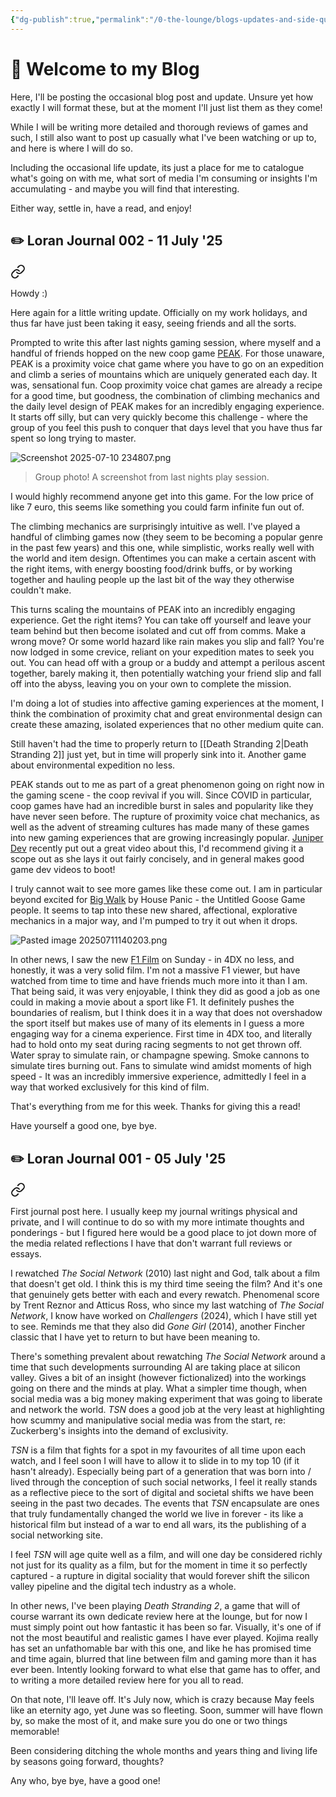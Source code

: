 ```yaml
---
{"dg-publish":true,"permalink":"/0-the-lounge/blogs-updates-and-side-quests/","created":"2025-07-05T08:08:22.877+02:00","updated":"2025-07-11T14:08:33.293+02:00"}
---
```


# 👋 Welcome to my Blog

Here, I'll be posting the occasional blog post and update. Unsure yet how exactly I will format these, but at the moment I'll just list them as they come! 

While I will be writing more detailed and thorough reviews of games and such, I still also want to post up casually what I've been watching or up to, and here is where I will do so.

Including the occasional life update, its just a place for me to catalogue what's going on with me, what sort of media I'm consuming or insights I'm accumulating - and maybe you will find that interesting.

Either way, settle in, have a read, and enjoy!
## ✏️ Loran Journal 002 - 11 July '25


<div class="transclusion internal-embed is-loaded"><a class="markdown-embed-link" href="/4-blog-and-updates/loran-journal-002-11-july-25/" aria-label="Open link"><svg xmlns="http://www.w3.org/2000/svg" width="24" height="24" viewBox="0 0 24 24" fill="none" stroke="currentColor" stroke-width="2" stroke-linecap="round" stroke-linejoin="round" class="svg-icon lucide-link"><path d="M10 13a5 5 0 0 0 7.54.54l3-3a5 5 0 0 0-7.07-7.07l-1.72 1.71"></path><path d="M14 11a5 5 0 0 0-7.54-.54l-3 3a5 5 0 0 0 7.07 7.07l1.71-1.71"></path></svg></a><div class="markdown-embed">




Howdy :)

Here again for a little writing update. Officially on my work holidays, and thus far have just been taking it easy, seeing friends and all the sorts.

Prompted to write this after last nights gaming session, where myself and a handful of friends hopped on the new coop game [PEAK](https://store.steampowered.com/app/3527290/PEAK/). For those unaware, PEAK is a proximity voice chat game where you have to go on an expedition and climb a series of mountains which are uniquely generated each day. It was, sensational fun. Coop proximity voice chat games are already a recipe for a good time, but goodness, the combination of climbing mechanics and the daily level design of PEAK makes for an incredibly engaging experience. It starts off silly, but can very quickly become this challenge - where the group of you feel this push to conquer that days level that you have thus far spent so long trying to master. 

![Screenshot 2025-07-10 234807.png](/img/user/99%20%F0%9F%93%A6%20The%20Back%20Store/Images/Screenshot%202025-07-10%20234807.png)

> Group photo! A screenshot from last nights play session.

I would highly recommend anyone get into this game. For the low price of like 7 euro, this seems like something you could farm infinite fun out of.

The climbing mechanics are surprisingly intuitive as well. I've played a handful of climbing games now (they seem to be becoming a popular genre in the past few years) and this one, while simplistic, works really well with the world and item design. Oftentimes you can make a certain ascent with the right items, with energy boosting food/drink buffs, or by working together and hauling people up the last bit of the way they otherwise couldn't make.

This turns scaling the mountains of PEAK into an incredibly engaging experience. Get the right items? You can take off yourself and leave your team behind but then become isolated and cut off from comms. Make a wrong move? Or some world hazard like rain makes you slip and fall? You're now lodged in some crevice, reliant on your expedition mates to seek you out. You can head off with a group or a buddy and attempt a perilous ascent together, barely making it, then potentially watching your friend slip and fall off into the abyss, leaving you on your own to complete the mission.

I'm doing a lot of studies into affective gaming experiences at the moment, I think the combination of proximity chat and great environmental design can create these amazing, isolated experiences that no other medium quite can. 

Still haven't had the time to properly return to [[Death Stranding 2\|Death Stranding 2]] just yet, but in time will properly sink into it. Another game about environmental expedition no less.

PEAK stands out to me as part of a great phenomenon going on right now in the gaming scene - the coop revival if you will. Since COVID in particular, coop games have had an incredible burst in sales and popularity like they have never seen before. The rupture of proximity voice chat mechanics, as well as the advent of streaming cultures has made many of these games into new gaming experiences that are growing increasingly popular. [Juniper Dev](https://www.youtube.com/watch?v=p57zXfKXJJs) recently put out a great video about this, I'd recommend giving it a scope out as she lays it out fairly concisely, and in general makes good game dev videos to boot!

I truly cannot wait to see more games like these come out. I am in particular beyond excited for [Big Walk](https://store.steampowered.com/app/1478500/Big_Walk/) by House Panic - the Untitled Goose Game people. It seems to tap into these new shared, affectional, explorative mechanics in a major way, and I'm pumped to try it out when it drops.

![Pasted image 20250711140203.png](/img/user/99%20%F0%9F%93%A6%20The%20Back%20Store/Images/Pasted%20image%2020250711140203.png)

In other news, I saw the new [F1 Film](https://www.imdb.com/title/tt16311594/) on Sunday - in 4DX no less, and honestly, it was a very solid film. I'm not a massive F1 viewer, but have watched from time to time and have friends much more into it than I am. That being said, it was very enjoyable, I think they did as good a job as one could in making a movie about a sport like F1. It definitely pushes the boundaries of realism, but I think does it in a way that does not overshadow the sport itself but makes use of many of its elements in I guess a more engaging way for a cinema experience. First time in 4DX too, and literally had to hold onto my seat during racing segments to not get thrown off. Water spray to simulate rain, or champagne spewing. Smoke cannons to simulate tires burning out. Fans to simulate wind amidst moments of high speed - It was an incredibly immersive experience, admittedly I feel in a way that worked exclusively for this kind of film. 

That's everything from me for this week. Thanks for giving this a read!

Have yourself a good one, bye bye.

</div></div>

## ✏️ Loran Journal 001 - 05 July '25
 
<div class="transclusion internal-embed is-loaded"><a class="markdown-embed-link" href="/4-blog-and-updates/loran-journal-001-05-july-25/" aria-label="Open link"><svg xmlns="http://www.w3.org/2000/svg" width="24" height="24" viewBox="0 0 24 24" fill="none" stroke="currentColor" stroke-width="2" stroke-linecap="round" stroke-linejoin="round" class="svg-icon lucide-link"><path d="M10 13a5 5 0 0 0 7.54.54l3-3a5 5 0 0 0-7.07-7.07l-1.72 1.71"></path><path d="M14 11a5 5 0 0 0-7.54-.54l-3 3a5 5 0 0 0 7.07 7.07l1.71-1.71"></path></svg></a><div class="markdown-embed">





First journal post here. I usually keep my journal writings physical and private, and I will continue to do so with my more intimate thoughts and ponderings - but I figured here would be a good place to jot down more of the media related reflections I have that don't warrant full reviews or essays.

I rewatched *The Social Network* (2010) last night and God, talk about a film that doesn't get old. I think this is my third time seeing the film? And it's one that genuinely gets better with each and every rewatch. Phenomenal score by Trent Reznor and Atticus Ross, who since my last watching of *The Social Network*, I know have worked on *Challengers* (2024), which I have still yet to see. Reminds me that they also did *Gone Girl* (2014), another Fincher classic that I have yet to return to but have been meaning to. 

There's something prevalent about rewatching *The Social Network* around a time that such developments surrounding AI are taking place at silicon valley. Gives a bit of an insight (however fictionalized) into the workings going on there and the minds at play. What a simpler time though, when social media was a big money making experiment that was going to liberate and network the world. *TSN* does a good job at the very least at highlighting how scummy and manipulative social media was from the start, re: Zuckerberg's insights into the demand of exclusivity.

*TSN* is a film that fights for a spot in my favourites of all time upon each watch, and I feel soon I will have to allow it to slide in to my top 10 (if it hasn't already). Especially being part of a generation that was born into / lived through the conception of such social networks, I feel it really stands as a reflective piece to the sort of digital and societal shifts we have been seeing in the past two decades. The events that *TSN* encapsulate are ones that truly fundamentally changed the world we live in forever - its like a historical film but instead of a war to end all wars, its the publishing of a social networking site. 

I feel *TSN* will age quite well as a film, and will one day be considered richly not just for its quality as a film, but for the moment in time it so perfectly captured - a rupture in digital sociality that would forever shift the silicon valley pipeline and the digital tech industry as a whole.

In other news, I've been playing *Death Stranding 2*, a game that will of course warrant its own dedicate review here at the lounge, but for now I must simply point out how fantastic it has been so far. Visually, it's one of if not the most beautiful and realistic games I have ever played. Kojima really has set an unfathomable bar with this one, and like he has promised time and time again, blurred that line between film and gaming more than it has ever been. Intently looking forward to what else that game has to offer, and to writing a more detailed review here for you all to read.

On that note, I'll leave off. It's July now, which is crazy because May feels like an eternity ago, yet June was so fleeting. Soon, summer will have flown by, so make the most of it, and make sure you do one or two things memorable! 

Been considering ditching the whole months and years thing and living life by seasons going forward, thoughts?

Any who, bye bye, have a good one!

</div></div>
